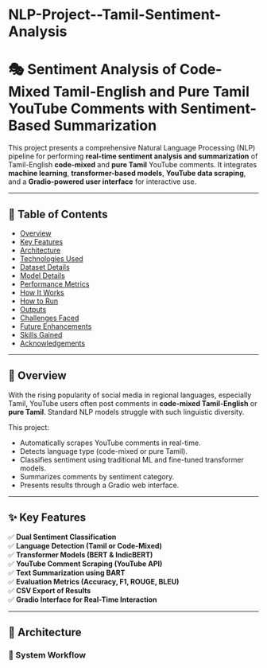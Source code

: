 # NLP-Project--Tamil-Sentiment-Analysis

# 🎭 Sentiment Analysis of Code-Mixed Tamil-English and Pure Tamil YouTube Comments with Sentiment-Based Summarization

This project presents a comprehensive Natural Language Processing (NLP) pipeline for performing **real-time sentiment analysis and summarization** of Tamil-English **code-mixed** and **pure Tamil** YouTube comments. It integrates **machine learning**, **transformer-based models**, **YouTube data scraping**, and a **Gradio-powered user interface** for interactive use.

---

## 📌 Table of Contents

- [Overview](#overview)
- [Key Features](#key-features)
- [Architecture](#architecture)
- [Technologies Used](#technologies-used)
- [Dataset Details](#dataset-details)
- [Model Details](#model-details)
- [Performance Metrics](#performance-metrics)
- [How It Works](#how-it-works)
- [How to Run](#how-to-run)
- [Outputs](#outputs)
- [Challenges Faced](#challenges-faced)
- [Future Enhancements](#future-enhancements)
- [Skills Gained](#skills-gained)
- [Acknowledgements](#acknowledgements)

---

## 📖 Overview

With the rising popularity of social media in regional languages, especially Tamil, YouTube users often post comments in **code-mixed Tamil-English** or **pure Tamil**. Standard NLP models struggle with such linguistic diversity.

This project:
- Automatically scrapes YouTube comments in real-time.
- Detects language type (code-mixed or pure Tamil).
- Classifies sentiment using traditional ML and fine-tuned transformer models.
- Summarizes comments by sentiment category.
- Presents results through a Gradio web interface.

---

## ✨ Key Features

✅ **Dual Sentiment Classification**  
✅ **Language Detection (Tamil or Code-Mixed)**  
✅ **Transformer Models (BERT & IndicBERT)**  
✅ **YouTube Comment Scraping (YouTube API)**  
✅ **Text Summarization using BART**  
✅ **Evaluation Metrics (Accuracy, F1, ROUGE, BLEU)**  
✅ **CSV Export of Results**  
✅ **Gradio Interface for Real-Time Interaction**

---

## 🧱 Architecture

### 🔹 System Workflow

